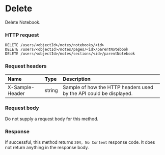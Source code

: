 # Delete

Delete Notebook.
### HTTP request
```http
DELETE /users/<objectId>/notes/notebooks/<id>
DELETE /users/<objectId>/notes/pages/<id>/parentNotebook
DELETE /users/<objectId>/notes/sections/<id>/parentNotebook

```
### Request headers
| Name       | Type | Description|
|:---------------|:--------|:----------|
| X-Sample-Header  | string  | Sample of how the HTTP headers used by the API could be displayed.|

### Request body
Do not supply a request body for this method.


### Response
If successful, this method returns `204, No Content` response code. It does not return anything in the response body.

<!-- uuid: 66d6017e-0f1c-4fb3-9763-5a074c1824b9\n2015-10-09 15:14:08 UTC -->